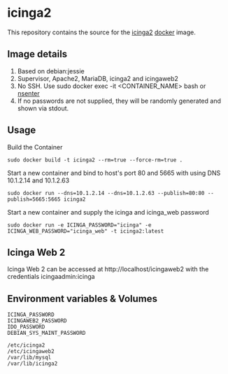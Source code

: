 # icinga2

This repository contains the source for the
[icinga2](https://www.icinga.org/icinga2/) [docker](https://www.docker.com)
image.

## Image details

1. Based on debian:jessie
1. Supervisor, Apache2, MariaDB, icinga2 and icingaweb2
1. No SSH.  Use sudo docker exec -it <CONTAINER_NAME> bash or [nsenter](https://github.com/jpetazzo/nsenter)
1. If no passwords are not supplied, they will be randomly generated and shown via stdout.

## Usage

Build the Container

    sudo docker build -t icinga2 --rm=true --force-rm=true .


Start a new container and bind to host's port 80 and 5665 with using DNS 10.1.2.14 and 10.1.2.63

    sudo docker run --dns=10.1.2.14 --dns=10.1.2.63 --publish=80:80 --publish=5665:5665 icinga2

Start a new container and supply the icinga and icinga_web password

    sudo docker run -e ICINGA_PASSWORD="icinga" -e ICINGA_WEB_PASSWORD="icinga_web" -t icinga2:latest

## Icinga Web 2

Icinga Web 2 can be accessed at http://localhost/icingaweb2 with the credentials icingaadmin:icinga  

## Environment variables & Volumes

```
ICINGA_PASSWORD
ICINGAWEB2_PASSWORD
IDO_PASSWORD
DEBIAN_SYS_MAINT_PASSWORD
```

```
/etc/icinga2
/etc/icingaweb2
/var/lib/mysql
/var/lib/icinga2
```
